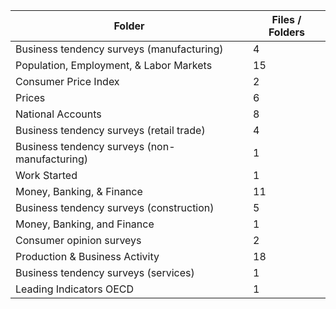| Folder                                        |   Files / Folders |
|-----------------------------------------------|-------------------|
| Business tendency surveys (manufacturing)     |                 4 |
| Population, Employment, & Labor Markets       |                15 |
| Consumer Price Index                          |                 2 |
| Prices                                        |                 6 |
| National Accounts                             |                 8 |
| Business tendency surveys (retail trade)      |                 4 |
| Business tendency surveys (non-manufacturing) |                 1 |
| Work Started                                  |                 1 |
| Money, Banking, & Finance                     |                11 |
| Business tendency surveys (construction)      |                 5 |
| Money, Banking, and Finance                   |                 1 |
| Consumer opinion surveys                      |                 2 |
| Production & Business Activity                |                18 |
| Business tendency surveys (services)          |                 1 |
| Leading Indicators OECD                       |                 1 |